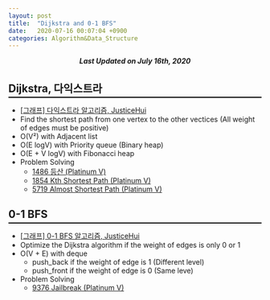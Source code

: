 ```yaml
---
layout: post
title:  "Dijkstra and 0-1 BFS"
date:   2020-07-16 00:07:04 +0900
categories: Algorithm&Data_Structure
---
```


<div style="text-align: center"><i><b>Last Updated on July 16th, 2020</b></i></div>

## Dijkstra, 다익스트라
<hr style="height: 2px; border:none; margin-top: -1em; margin-bottom:0.5em; padding: 0; background:black">

* [[그래프] 다익스트라 알고리즘, JusticeHui](https://justicehui.github.io/medium-algorithm/2018/03/28/Dijkstra/)
* Find the shortest path from one vertex to the other vectices (All weight of edges must be positive)
* O(V&#178;) with Adjacent list
* O(E logV) with Priority queue (Binary heap)
* O(E + V logV) with Fibonacci heap
* Problem Solving
    * [1486 등산 (Platinum V)](https://www.acmicpc.net/problem/1486)   
    * [1854 Kth Shortest Path (Platinum V)](https://www.acmicpc.net/problem/1854)
    * [5719 Almost Shortest Path (Platinum V)](https://www.acmicpc.net/problem/5719)

## 0-1 BFS
<hr style="height: 2px; border:none; margin-top: -1em; margin-bottom:0.5em; padding: 0; background:black">

* [[그래프] 0-1 BFS 알고리즘, JusticeHui](https://justicehui.github.io/medium-algorithm/2018/08/30/01BFS/)
* Optimize the Dijkstra algorithm if the weight of edges is only 0 or 1
* O(V + E) with deque
    * push_back if the weight of edge is 1 (Different level)
    * push_front if the weight of edge is 0 (Same leve)
* Problem Solving
    * [9376 Jailbreak (Platinum V)](https://www.acmicpc.net/problem/9376)